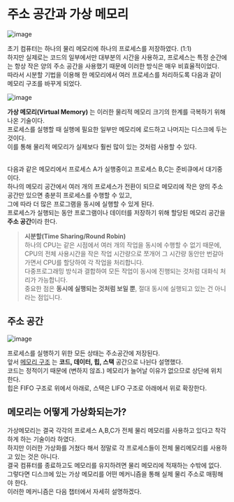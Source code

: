 # 주소 공간과 가상 메모리


![image](https://github.com/dlrkdus/CS_STUDY/assets/99721126/1183c2a1-aae1-4ca0-9aa2-4e377889a6df)

초기 컴퓨터는 하나의 물리 메모리에 하나의 프로세스를 저장하였다. (1:1) <br>
하지만 실제로는 코드의 일부에서만 대부분의 시간을 사용하고, 프로세스는 특정 순간에는 항상 작은 양의 주소 공간을 사용했기 때문에 이러한 방식은 매우 비효율적이었다. <br>
따라서 시분할 기법을 이용해 한 메모리에서 여러 프로세스를 처리하도록 다음과 같이 메모리 구조를 바꾸게 되었다. <br>

![image](https://github.com/dlrkdus/CS_STUDY/assets/99721126/a533ae4c-16b2-445d-a30e-40385f7285df)

**가상 메모리(Virtual Memory)** 는 이러한 물리적 메모리 크기의 한계를 극복하기 위해 나온 기술이다.<br>
프로세스를 실행할 때 실행에 필요한 일부만 메모리에 로드하고 나머지는 디스크에 두는 것이다. <br>
이를 통해 물리적 메모리가 실제보다 훨씬 많이 있는 것처럼 사용할 수 있다.<br> <br>

다음과 같은 메모리에서 프로세스 A가 실행중이고 프로세스 B,C는 준비큐에서 대기중이다. <br>
하나의 메모리 공간에서 여러 개의 프로세스가 전환이 되므로  메모리에 작은 양의 주소 공간만 있으면 충분히 프로세스를 수행할 수 있고, <br>
그에 따라 더 많은 프로그램을 동시에 실행할 수 있게 된다. <br>
프로세스가 실행되는 동안 프로그램이나 데이터를 저장하기 위해 할당된 메모리 공간을 **주소 공간**이라 한다. <br>

>**시분할(Time Sharing/Round Robin)**<br>
>하나의 CPU는 같은 시점에서 여러 개의 작업을 동시에 수행할 수 없기 때문에,<br>
> CPU의 전체 사용시간을 작은 작업 시간량으로 쪼개어 그 시간량 동안만 번갈아가면서 CPU를 할당하여 각 작업을 처리합니다.<br>
> 다중프로그래밍 방식과 결합하여 모든 작업이 동시에 진행되는 것처럼 대화식 처리가 가능합니다.<br>
> 중요한 점은 **동시에 실행되는 것처럼 보일 뿐**, 절대 동시에 실행되고 있는 건 아니라는 점입니다. <br>


## 주소 공간

![image](https://github.com/dlrkdus/CS_STUDY/assets/99721126/827ca84f-cfc0-4c25-a709-358b5f1d252d)

프로세스를 실행하기 위한 모든 상태는 주소공간에 저장된다. <br>
앞서 [메모리 구조](https://github.com/dlrkdus/CS_STUDY/blob/main/%EC%9A%B4%EC%98%81%EC%B2%B4%EC%A0%9C/%EB%A9%94%EB%AA%A8%EB%A6%AC%EA%B3%84%EC%B8%B5/%EC%9D%B4%EA%B0%80%EC%97%B0.md)
는 **코드, 데이터, 힙, 스택** 공간으로 나뉜다 설명했다. <br>
코드는 정적이기 때문에 (변하지 않죠.) 메모리가 늘어날 이유가 없으므로 상단에 위치한다. <br>
힙은 FIFO 구조로 위에서 아래로, 스택은 LIFO 구조로 아래에서 위로 확장한다. <br>

## 메모리는 어떻게 가상화되는가? 

가상메모리는 결국 각각의 프로세스 A,B,C가 전체 물리 메모리를 사용하고 있다고 착각하게 하는 기술이라 하였다. <br>
하지만 이러한 가상화를 거쳤다 해서 정말로 각 프로세스들이 전체 물리메모리를 사용하고 있는 것은 아니다. <br>
결국 컴퓨터를 종료하고도 메모리를 유지하려면 물리 메모리에 적재하는 수밖에 없다. <br>
그렇다면 디스크에 있는 가상 메모리를 어떤 메커니즘을 통해 실제 물리 주소로 매핑해야 한다. <br>
이러한 메커니즘은 다음 챕터에서 자세히 설명하겠다. <br>


